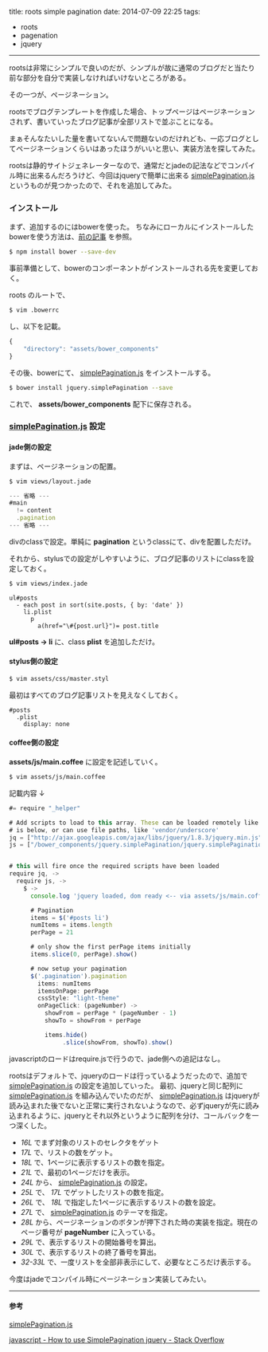 title: roots simple pagination
date: 2014-07-09 22:25
tags:
  - roots
  - pagenation
  - jquery
---

rootsは非常にシンプルで良いのだが、シンプルが故に通常のブログだと当たり前な部分を自分で実装しなければいけないところがある。

その一つが、ページネーション。

rootsでブログテンプレートを作成した場合、トップページはページネーションされず、書いていったブログ記事が全部リストで並ぶことになる。

まぁそんなたいした量を書いてないんで問題ないのだけれども、一応ブログとしてページネーションくらいはあったほうがいいと思い、実装方法を探してみた。

rootsは静的サイトジェネレーターなので、通常だとjadeの記法などでコンパイル時に出来るんだろうけど、今回はjqueryで簡単に出来る [simplePagination.js](http://flaviusmatis.github.io/simplePagination.js/) というものが見つかったので、それを追加してみた。

### インストール
まず、追加するのにはbowerを使った。
ちなみにローカルにインストールしたbowerを使う方法は、[前の記事](http://yukimemi.github.io/posts/2014-07-02_direnv%20for%20npm%20local%20commands.html) を参照。

```sh
$ npm install bower --save-dev
```

事前準備として、bowerのコンポーネントがインストールされる先を変更しておく。

roots のルートで、
```sh
$ vim .bowerrc
```
し、以下を記載。
```javascript
{
    "directory": "assets/bower_components"
}
```

その後、bowerにて、 [simplePagination.js](http://flaviusmatis.github.io/simplePagination.js/) をインストールする。
```sh
$ bower install jquery.simplePagination --save
```

これで、 **assets/bower_components** 配下に保存される。

### [simplePagination.js](http://flaviusmatis.github.io/simplePagination.js/) 設定

#### jade側の設定
まずは、ページネーションの配置。
```sh
$ vim views/layout.jade
```

```javascript
--- 省略 ---
#main
  != content
  .pagination
--- 省略 ---
```
divのclassで設定。単純に **pagination** というclassにて、divを配置しただけ。

それから、stylusでの設定がしやすいように、ブログ記事のリストにclassを設定しておく。

```sh
$ vim views/index.jade
```

```jade
ul#posts
  - each post in sort(site.posts, { by: 'date' })
    li.plist
      p
        a(href="\#{post.url}")= post.title
```

**ul#posts -> li** に、class **plist** を追加しただけ。

#### stylus側の設定
```sh
$ vim assets/css/master.styl
```

最初はすべてのブログ記事リストを見えなくしておく。

```stylus
#posts
  .plist
    display: none
```

#### coffee側の設定
**assets/js/main.coffee** に設定を記述していく。

```sh
$ vim assets/js/main.coffee
```

記載内容 ↓
```javascript
#= require "_helper"

# Add scripts to load to this array. These can be loaded remotely like jquery
# is below, or can use file paths, like 'vendor/underscore'
jq = ["http://ajax.googleapis.com/ajax/libs/jquery/1.8.3/jquery.min.js"]
js = ["/bower_components/jquery.simplePagination/jquery.simplePagination.js"]


# this will fire once the required scripts have been loaded
require jq, ->
  require js, ->
    $ ->
      console.log 'jquery loaded, dom ready <-- via assets/js/main.coffee'

      # Pagination
      items = $('#posts li')
      numItems = items.length
      perPage = 21

      # only show the first perPage items initially
      items.slice(0, perPage).show()

      # now setup your pagination
      $('.pagination').pagination
        items: numItems
        itemsOnPage: perPage
        cssStyle: "light-theme"
        onPageClick: (pageNumber) ->
          showFrom = perPage * (pageNumber - 1)
          showTo = showFrom + perPage

          items.hide()
               .slice(showFrom, showTo).show()
```
javascriptのロードはrequire.jsで行うので、jade側への追記はなし。

rootsはデフォルトで、jqueryのロードは行っているようだったので、追加で [simplePagination.js](http://flaviusmatis.github.io/simplePagination.js/) の設定を追加していった。
最初、jqueryと同じ配列に [simplePagination.js](http://flaviusmatis.github.io/simplePagination.js/) を組み込んでいたのだが、 [simplePagination.js](http://flaviusmatis.github.io/simplePagination.js/) はjqueryが読み込まれた後でないと正常に実行されないようなので、必ずjqueryが先に読み込まれるように、jqueryとそれ以外というように配列を分け、コールバックを一つ深くした。

- *16L* でまず対象のリストのセレクタをゲット
- *17L* で、リストの数をゲット。
- *18L* で、1ページに表示するリストの数を指定。
- *21L* で、最初の1ページだけを表示。
- *24L* から、 [simplePagination.js](http://flaviusmatis.github.io/simplePagination.js/) の設定。
- *25L* で、 *17L* でゲットしたリストの数を指定。
- *26L* で、 *18L* で指定した1ページに表示するリストの数を設定。
- *27L* で、 [simplePagination.js](http://flaviusmatis.github.io/simplePagination.js/) のテーマを指定。
- *28L* から、ページネーションのボタンが押下された時の実装を指定。現在のページ番号が **pageNumber** に入っている。
- *29L* で、表示するリストの開始番号を算出。
- *30L* で、表示するリストの終了番号を算出。
- *32-33L* で、一度リストを全部非表示にして、必要なところだけ表示する。


今度はjadeでコンパイル時にページネーション実装してみたい。

- - -

#### 参考
[simplePagination.js](http://flaviusmatis.github.io/simplePagination.js/)

[javascript - How to use SimplePagination jquery - Stack Overflow](http://stackoverflow.com/questions/20896076/how-to-use-simplepagination-jquery)


